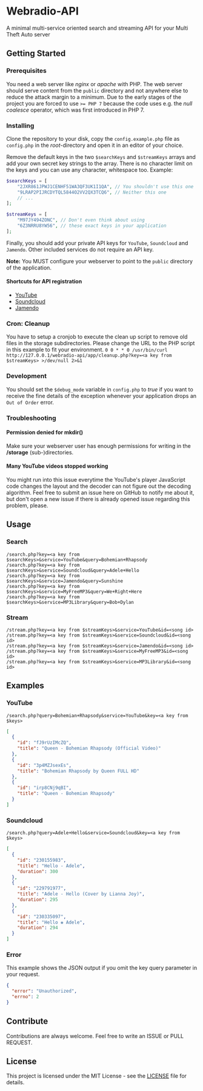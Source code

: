 # Webradio-API
A minimal multi-service oriented search and streaming API for your Multi Theft Auto server

## Getting Started
### Prerequisites
You need a web server like *nginx* or *apache* with PHP. The web server should serve content from the `public` directory and not anywhere else to reduce the attack margin to a minimum. Due to the early stages of the project you are forced to use `>= PHP 7` because the code uses e.g. the *null coalesce* operator, which was first introduced in PHP 7.

### Installing
Clone the repository to your disk, copy the `config.example.php` file as `config.php` in the *root*-directory and open it in an editor of your choice.

Remove the default keys in the two `$searchKeys` and `$streamKeys` arrays and add your own secret key strings to the array. There is no character limit on the keys and you can use any character, whitespace too. Example:
```php
$searchKeys = [
    "2JXR861JPWJ1CENHF51WA3QF3UK1I1QA", // You shouldn't use this one
    "9LRAP2PIJRCDYTQL5844O2VV2QX3TCQ6", // Neither this one
    // ...
];

$streamKeys = [
    "M97JY494ZONC", // Don't even think about using
    "6Z3NRRU8YW56", // these exact keys in your application
];
```

Finally, you should add your private API keys for `YouTube`, `Soundcloud` and `Jamendo`. Other included services do not require an API key.

**Note:** You MUST configure your webserver to point to the `public` directory of the application.

#### Shortcuts for API registration
* [YouTube](https://developers.google.com/youtube/registering_an_application#Create_API_Keys)
* [Soundcloud](http://soundcloud.com/you/apps)
* [Jamendo](https://devportal.jamendo.com/admin/applications)

### Cron: Cleanup
You have to setup a cronjob to execute the clean up script to remove old files in the storage subdirectories.
Please change the URL to the PHP script in this example to fit your environment.
`0 0 * * 0 /usr/bin/curl http://127.0.0.1/webradio-api/app/cleanup.php?key=<a key from $streamKeys> >/dev/null 2>&1`

### Development
You should set the `$debug_mode` variable in `config.php` to *true* if you want to receive the fine details of the exception whenever your application drops an `Out of Order` error.

### Troubleshooting
#### Permission denied for mkdir()
Make sure your webserver user has enough permissions for writing in the **/storage** (sub-)directories.

#### Many YouTube videos stopped working
You might run into this issue everytime the YouTube's player JavaScript code changes the layout and the decoder can not figure out the decoding algorithm.
Feel free to submit an issue here on GitHub to notify me about it, but don't open a new issue if there is already opened issue regarding this problem, please.

## Usage
### Search
`/search.php?key=<a key from $searchKeys>&service=YouTube&query=Bohemian+Rhapsody`  
`/search.php?key=<a key from $searchKeys>&service=Soundcloud&query=Adele+Hello`  
`/search.php?key=<a key from $searchKeys>&service=Jamendo&query=Sunshine`  
`/search.php?key=<a key from $searchKeys>&service=MyFreeMP3&query=We+Right+Here`  
`/search.php?key=<a key from $searchKeys>&service=MP3Library&query=Bob+Dylan`  

### Stream
`/stream.php?key=<a key from $streamKeys>&service=YouTube&id=<song id>`  
`/stream.php?key=<a key from $streamKeys>&service=Soundcloud&id=<song id>`  
`/stream.php?key=<a key from $streamKeys>&service=Jamendo&id=<song id>`  
`/stream.php?key=<a key from $streamKeys>&service=MyFreeMP3&id=<song id>`  
`/stream.php?key=<a key from $streamKeys>&service=MP3Library&id=<song id>`  

## Examples
### YouTube
`/search.php?query=Bohemian+Rhapsody&service=YouTube&key=<a key from $keys>`
```JSON
[
  {
    "id": "fJ9rUzIMcZQ",
    "title": "Queen - Bohemian Rhapsody (Official Video)"
  },
  {
    "id": "3p4MZJsexEs",
    "title": "Bohemian Rhapsody by Queen FULL HD"
  },
  {
    "id": "irp8CNj9qBI",
    "title": "Queen - Bohemian Rhapsody"
  }
]
```

### Soundcloud
`/search.php?query=Adele+Hello&service=Soundcloud&key=<a key from $keys>`
```JSON
[
  {
    "id": "230155983",
    "title": "Hello - Adele",
    "duration": 300
  },
  {
    "id": "229791977",
    "title": "Adele - Hello (Cover by Lianna Joy)",
    "duration": 295
  },
  {
    "id": "230335097",
    "title": "Hello ❀ Adele",
    "duration": 294
  }
]
```

### Error
This example shows the JSON output if you omit the key query parameter in your request.
```JSON
{
  "error": "Unauthorized",
  "errno": 2
}
```

## Contribute
Contributions are always welcome. Feel free to write an ISSUE or PULL REQUEST.

## License
This project is licensed under the MIT License - see the [LICENSE](LICENSE) file for details.
